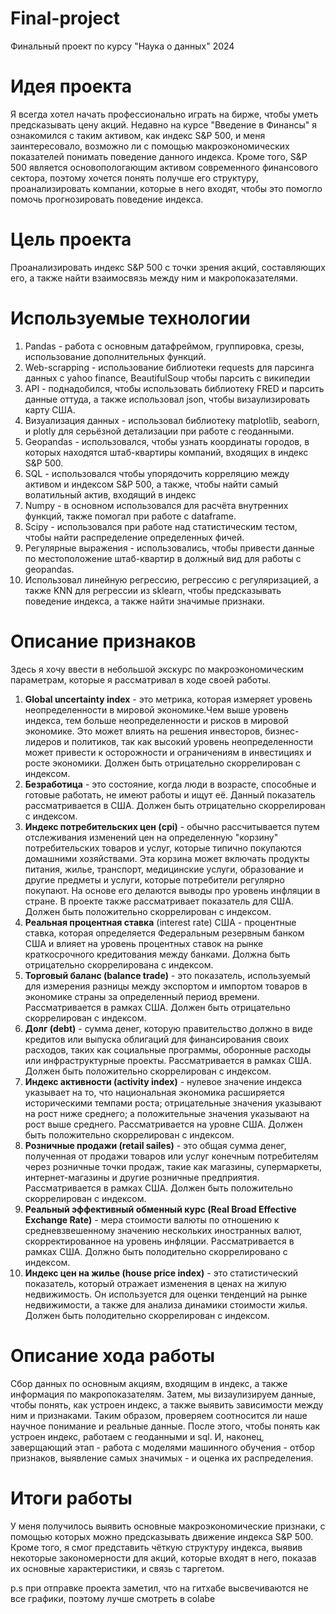 # Final-project
Финальный проект по курсу "Наука о данных" 2024
# Идея проекта
Я всегда хотел начать профессионально играть на бирже, чтобы уметь предсказывать цену акций. Недавно на курсе "Введение в Финансы" я ознакомился с таким активом, как индекс S&P 500, и меня заинтересовало, возможно ли с помощью макроэкономических показателей понимать поведение данного индекса. Кроме того, S&P 500 является основопологающим активом современного финансового сектора, поэтому хочется понять получше его структуру, проанализировать компании, которые в него входят, чтобы это помогло помочь прогнозировать поведение индекса.
# Цель проекта
Проанализировать индекс S&P 500 с точки зрения акций, составляющих его, а также найти взаимосвязь между ним и макропоказателями.
# Используемые технологии
1. Pandas - работа с основным датафреймом, группировка, срезы, использование дополнительных функций.
2. Web-scrapping - использование библиотеки requests для парсинга данных с yahoo finance, BeautifulSoup чтобы парсить с википедии
3. API - поднадобился, чтобы использовать библиотеку FRED и парсить данные оттуда, а также использовал json, чтобы визаулизировать карту США.
4. Визуализация данных - использовал библиотеку matplotlib, seaborn, и plotly для серьёзной детализации при работе с геоданными.
5. Geopandas - использовался, чтобы узнать координаты городов, в которых находятся штаб-квартиры компаний, входящих в индекс S&P 500.
6. SQL - использовался чтобы упорядочить корреляцию между активом и индексом S&P 500, а также, чтобы найти самый волатильный актив, входящий в индекс
7. Numpy - в основном использовался для расчёта внутренних функций, также помогал при работе с dataframe.
8. Scipy - использовался при работе над статистическим тестом, чтобы найти распределение определенных фичей.
9. Регулярные выражения - использовались, чтобы привести данные по местоположение штаб-квартир в должный вид для работы с geopandas.
10. Использовал линейную регрессию, регрессию с регуляризацией, а также KNN для регрессии из sklearn, чтобы предсказывать поведение индекса, а также найти значимые признаки.
# Описание признаков
Здесь я хочу ввести в небольшой экскурс по макроэкономическим параметрам, которые я рассматривал в ходе своей работы.

1. **Global uncertainty index** - это метрика, которая измеряет уровень неопределенности в мировой экономике.Чем выше уровень индекса, тем больше неопределенности и рисков в мировой экономике. Это может влиять на решения инвесторов, бизнес-лидеров и политиков, так как высокий уровень неопределенности может привести к осторожности и ограничениям в инвестициях и росте экономики. Должен быть отрицательно скоррелирован с индексом.
2. **Безработица** - это состояние, когда люди в возрасте, способные и готовые работать, не имеют работы и ищут её. Данный показатель рассматривается в США. Должен быть отрицательно скоррелирован с индексом.
3. **Индекс потребительских цен (cpi)** - обычно рассчитывается путем отслеживания изменений цен на определенную "корзину" потребительских товаров и услуг, которые типично покупаются домашними хозяйствами. Эта корзина может включать продукты питания, жилье, транспорт, медицинские услуги, образование и другие предметы и услуги, которые потребители регулярно покупают. На основе его делаются выводы про уровень инфляции в стране. В проекте также рассматривает показатель для США. Должен быть положительно скоррелирован с индексом.
4. **Реальная процентная ставка** (interest rate) США - процентные ставка, которая определяется Федеральным резервным банком США  и влияет на уровень процентных ставок на рынке краткосрочного кредитования между банками. Должна быть отрицательно скоррелирована с индексом.
5. **Торговый баланс (balance trade)** - это показатель, используемый для измерения разницы между экспортом и импортом товаров в экономике страны за определенный период времени. Рассматривается в рамках США. Должен быть отрицательно скоррелирован с индексом.
6. **Долг (debt)** -  сумма денег, которую правительство должно в виде кредитов или выпуска облигаций для финансирования своих расходов, таких как социальные программы, оборонные расходы или инфраструктурные проекты. Рассматривается в рамках США. Должен быть положительно скоррелирован с индексом.
7. **Индекс активности (activity index)** - нулевое значение индекса указывает на то, что национальная экономика расширяется историческими темпами роста; отрицательные значения указывают на рост ниже среднего; а положительные значения указывают на рост выше среднего. Рассматривается на уровне США. Должен быть положительно скоррелирован с индексом.
8. **Розничные продажи (retail sailes)** - это общая сумма денег, полученная от продажи товаров или услуг конечным потребителям через розничные точки продаж, такие как магазины, супермаркеты, интернет-магазины и другие розничные предприятия. Рассматривается в рамках США. Должен быть положительно скоррелирован с индексом.
9. **Реальный эффективный обменный курс (Real Broad Effective Exchange Rate)** -  мера стоимости валюты по отношению к средневзвешенному значению нескольких иностранных валют, скорректированное на уровень инфляции. Рассматривается в рамках США. Должно быть полодительно скоррелировано с индексом.
10. **Индекс цен на жилье (house price index)** - это статистический показатель, который отражает изменения в ценах на жилую недвижимость. Он используется для оценки тенденций на рынке недвижимости, а также для анализа динамики стоимости жилья. Должен быть полодительно скоррелирован с индексом.

# Описание хода работы
Сбор данных по основным акциям, входящим в индекс, а также информация по макропоказателям. Затем, мы визаулизируем данные, чтобы понять, как устроен индекс, а также выявить зависимости между ним и признаками. Таким образом, проверяем соотносится ли наше научное понимание и реальные данные. После этого, чтобы понять как устроен индекс, работаем с геоданными и sql. И, наконец, заверщающий этап - работа с моделями машинного обучения - отбор признаков, выявление самых значимых - и оценка их распределения.

# Итоги работы
У меня получилось выявить основные макроэкономические признаки, с помощью которых можно предсказывать движение индекса S&P 500. Кроме того, я смог представить чёткую структуру индекса, выявив некоторые закономерности для акций, которые входят в него, показав их основные характеристики, и связь с таргетом. 

p.s при отправке проекта заметил, что на гитхабе высвечиваются не все графики, поэтому лучше смотреть в colabe
